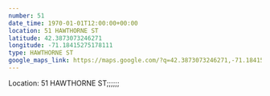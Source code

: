 ```yaml
---
number: 51
date_time: 1970-01-01T12:00:00+00:00
location: 51 HAWTHORNE ST
latitude: 42.3873073246271
longitude: -71.18415275178111
type: HAWTHORNE ST
google_maps_link: https://maps.google.com/?q=42.3873073246271,-71.18415275178111
---
```


Location: 51 HAWTHORNE ST;;;;;;
